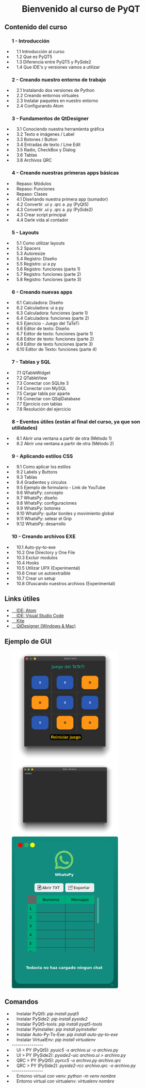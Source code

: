  

<div style="text-align:center"><h1>Bienvenido al curso de PyQT</h1></div>

<p><h2>Contenido del curso</h2><p>
  
<ul>
<h3>1 - Introducción</h3>
	<li>&nbsp;&nbsp;&nbsp;&nbsp;1.1 Introducción al curso</li>
	<li>&nbsp;&nbsp;&nbsp;&nbsp;1.2 Que es PyQT5</li>
	<li>&nbsp;&nbsp;&nbsp;&nbsp;1.3 Diferencia entre PyQT5 y PySide2</li>
	<li>&nbsp;&nbsp;&nbsp;&nbsp;1.4 Que IDE's y versiones vamos a utilizar</li>
<h3>2 - Creando nuestro entorno de trabajo</h3>
	<li>&nbsp;&nbsp;&nbsp;&nbsp;2.1 Instalando dos versiones de Python</li>
	<li>&nbsp;&nbsp;&nbsp;&nbsp;2.2 Creando entornos virtuales</li>
	<li>&nbsp;&nbsp;&nbsp;&nbsp;2.3 Instalar paquetes en nuestro entorno</li>
	<li>&nbsp;&nbsp;&nbsp;&nbsp;2.4 Configurando Atom</li>
<h3>3 - Fundamentos de QtDesigner</h3>
	<li>&nbsp;&nbsp;&nbsp;&nbsp;3.1 Conociendo nuestra herramienta gráfica</li>
	<li>&nbsp;&nbsp;&nbsp;&nbsp;3.2 Texto e imágenes / Label</li>
	<li>&nbsp;&nbsp;&nbsp;&nbsp;3.3 Botones / Button</li>
	<li>&nbsp;&nbsp;&nbsp;&nbsp;3.4 Entradas de texto / Line Edit</li>
	<li>&nbsp;&nbsp;&nbsp;&nbsp;3.5 Radio, CheckBox y Dialog</li>
	<li>&nbsp;&nbsp;&nbsp;&nbsp;3.6 Tablas </li>
	<li>&nbsp;&nbsp;&nbsp;&nbsp;3.8 Archivos QRC</li>
<h3>4 - Creando nuestras primeras apps básicas</h3>
	<li>&nbsp;&nbsp;&nbsp;&nbsp;Repaso: Módulos</li>
	<li>&nbsp;&nbsp;&nbsp;&nbsp;Repaso: Funciones</li>
	<li>&nbsp;&nbsp;&nbsp;&nbsp;Repaso: Clases</li>
	<li>&nbsp;&nbsp;&nbsp;&nbsp;4.1 Diseñando nuestra primera app (sumador)</li>
	<li>&nbsp;&nbsp;&nbsp;&nbsp;4.2 Convertir .ui y .qrc a .py (PyQt5)</li>
	<li>&nbsp;&nbsp;&nbsp;&nbsp;4.3 Convertir .ui y .qrc a .py (PySide2)</li>
	<li>&nbsp;&nbsp;&nbsp;&nbsp;4.3 Crear script principal</li>
	<li>&nbsp;&nbsp;&nbsp;&nbsp;4.4 Darle vida al contador</li>
<h3>5 - Layouts</h3>
	<li>&nbsp;&nbsp;&nbsp;&nbsp;5.1 Como utilizar layouts</li>
	<li>&nbsp;&nbsp;&nbsp;&nbsp;5.2 Spacers</li>
	<li>&nbsp;&nbsp;&nbsp;&nbsp;5.3 Autoresize</li>
	<li>&nbsp;&nbsp;&nbsp;&nbsp;5.4 Registro: Diseño</li>
	<li>&nbsp;&nbsp;&nbsp;&nbsp;5.5 Registro: ui a py</li>
	<li>&nbsp;&nbsp;&nbsp;&nbsp;5.6 Registro: funciones (parte 1)</li>
	<li>&nbsp;&nbsp;&nbsp;&nbsp;5.7 Registro: funciones (parte 2)</li>
	<li>&nbsp;&nbsp;&nbsp;&nbsp;5.8 Registro: funciones (parte 3)</li>
<h3>6 - Creando nuevas apps</h3>
	<li>&nbsp;&nbsp;&nbsp;&nbsp;6.1 Calculadora: Diseño</li>
	<li>&nbsp;&nbsp;&nbsp;&nbsp;6.2 Calculadora: ui a py</li>
	<li>&nbsp;&nbsp;&nbsp;&nbsp;6.3 Calculadora: funciones (parte 1)</li>
	<li>&nbsp;&nbsp;&nbsp;&nbsp;6.4 Calculadora: funciones (parte 2)</li>
	<li>&nbsp;&nbsp;&nbsp;&nbsp;6.5 Ejercicio - Juego del TaTeTi</li>
	<li>&nbsp;&nbsp;&nbsp;&nbsp;6.6 Editor de texto: Diseño</li>
	<li>&nbsp;&nbsp;&nbsp;&nbsp;6.7 Editor de texto: funciones (parte 1)</li>
	<li>&nbsp;&nbsp;&nbsp;&nbsp;6.8 Editor de texto: funciones (parte 2)</li>
	<li>&nbsp;&nbsp;&nbsp;&nbsp;6.9 Editor de texto funciones (parte 3)</li>
	<li>&nbsp;&nbsp;&nbsp;&nbsp;6.10 Editor de Texto: funciones (parte 4)</li>
<h3>7 - Tablas y SQL</h3>
	<li>&nbsp;&nbsp;&nbsp;&nbsp;7.1 QTableWidget</li>
	<li>&nbsp;&nbsp;&nbsp;&nbsp;7.2 QTableView</li>
	<li>&nbsp;&nbsp;&nbsp;&nbsp;7.3 Conectar con SQLite 3</li>
	<li>&nbsp;&nbsp;&nbsp;&nbsp;7.4 Conectar con MySQL</li>
	<li>&nbsp;&nbsp;&nbsp;&nbsp;7.5 Cargar tabla por aparte</li>
	<li>&nbsp;&nbsp;&nbsp;&nbsp;7.6 Conectar con QSqlDatabase</li>
	<li>&nbsp;&nbsp;&nbsp;&nbsp;7.7 Ejercicio con tablas</li>
	<li>&nbsp;&nbsp;&nbsp;&nbsp;7.8 Resolución del ejercicio</li>
<h3>8 - Eventos útiles (están al final del curso, ya que son utilidades)</h3>
	<li>&nbsp;&nbsp;&nbsp;&nbsp;8.1 Abrir una ventana a partir de otra (Método 1)</li>
	<li>&nbsp;&nbsp;&nbsp;&nbsp;8.2 Abrir una ventana a partir de otra (Método 2)</li>
<h3>9 - Aplicando estilos CSS</h3>
	<li>&nbsp;&nbsp;&nbsp;&nbsp;9.1 Como aplicar los estilos</li>
	<li>&nbsp;&nbsp;&nbsp;&nbsp;9.2 Labels y Buttons</li>
	<li>&nbsp;&nbsp;&nbsp;&nbsp;9.3 Tablas</li>
	<li>&nbsp;&nbsp;&nbsp;&nbsp;9.4 Gradientes y circulos</li>
	<li>&nbsp;&nbsp;&nbsp;&nbsp;9.5 Ejemplo de formulario - Link de YouTube</li>
	<li>&nbsp;&nbsp;&nbsp;&nbsp;9.6 WhatsPy: concepto </li>
	<li>&nbsp;&nbsp;&nbsp;&nbsp;9.7 WhatsPy: diseño</li>
	<li>&nbsp;&nbsp;&nbsp;&nbsp;9.8 WhatsPy: configuraciones</li>
	<li>&nbsp;&nbsp;&nbsp;&nbsp;9.9 WhatsPy: botones</li>
	<li>&nbsp;&nbsp;&nbsp;&nbsp;9.10 WhatsPy: quitar bordes y movimiento global</li>
	<li>&nbsp;&nbsp;&nbsp;&nbsp;9.11 WhatsPy: setear el Grip</li>
	<li>&nbsp;&nbsp;&nbsp;&nbsp;9.12 WhatsPy: desarrollo</li>
<h3>10 - Creando archivos EXE</h3>
	<li>&nbsp;&nbsp;&nbsp;&nbsp;10.1 Auto-py-to-exe</li>
	<li>&nbsp;&nbsp;&nbsp;&nbsp;10.2 One Directory y One File</li>
	<li>&nbsp;&nbsp;&nbsp;&nbsp;10.3 Excluir modulos</li>
	<li>&nbsp;&nbsp;&nbsp;&nbsp;10.4 Hooks</li>
	<li>&nbsp;&nbsp;&nbsp;&nbsp;10.5 Utilizar UPX (Experimental)</li>
	<li>&nbsp;&nbsp;&nbsp;&nbsp;10.6 Crear un autoextraíble</li>
	<li>&nbsp;&nbsp;&nbsp;&nbsp;10.7 Crear un setup</li>
	<li>&nbsp;&nbsp;&nbsp;&nbsp;10.8 Ofuscando nuestros archivos (Experimental)</li>
</ul>

<p><h2>Links útiles</h2></p>
<ul>
	<li><a href="https://atom.io/">&nbsp;&nbsp;&nbsp;&nbsp;IDE: Atom</a></li>
	<li><a href="https://code.visualstudio.com/">&nbsp;&nbsp;&nbsp;&nbsp;IDE: Visual Studio Code</a></li>
	<li><a href="http://kite.com/">&nbsp;&nbsp;&nbsp;&nbsp;Kite</a></li>
	<li><a href="https://build-system.fman.io/qt-designer-download">&nbsp;&nbsp;&nbsp;&nbsp;QtDesigner (Windows & Mac)</a></li>
</ul>

<p><h2>Ejemplo de GUI</h2></p>
<ul>
  <img src="game.png" width="350" alt="Juego de Tic Tac Toe">
   <img src="editor.png" width="350" alt="Editor de texto">
   <img src="wahatspy.png" width="350" alt="WhatsPy">

</ul>



<p><h2>Comandos</h2></p>
<ul>
	<li>&nbsp;&nbsp;&nbsp;&nbsp;Instalar PyQt5: <em>pip install pyqt5</em></li>
	<li>&nbsp;&nbsp;&nbsp;&nbsp;Instalar PySide2: <em>pip install pyside2</em></li>
	<li>&nbsp;&nbsp;&nbsp;&nbsp;Instalar PyQt5-tools: <em>pip install pyqt5-tools</em></li>
	<li>&nbsp;&nbsp;&nbsp;&nbsp;Instalar PyInstaller: <em>pip install pyinstaller</em></li>
	<li>&nbsp;&nbsp;&nbsp;&nbsp;Instalar Auto-Py-To-Exe: <em>pip install auto-py-to-exe</em></li>
	<li>&nbsp;&nbsp;&nbsp;&nbsp;Instalar VirtualEnv: <em>pip install virtualenv</em></li>
	----------------
	<li>&nbsp;&nbsp;&nbsp;&nbsp;UI > PY (PyQt5): <em>pyuic5 -x archivo.ui -o archivo.py</em></li>
	<li>&nbsp;&nbsp;&nbsp;&nbsp;UI > PY (PySide2): <em>pyside2-uic archivo.ui > archivo.py</em></li>
	<li>&nbsp;&nbsp;&nbsp;&nbsp;QRC > PY (PyQt5): <em>pyrcc5 -o archivo.py archivo.qrc</em></li>
	<li>&nbsp;&nbsp;&nbsp;&nbsp;QRC > PY (PySide2): <em>pyside2-rcc archivo.qrc -o archivo.py</em></li>
	----------------
	<li>&nbsp;&nbsp;&nbsp;&nbsp;Entorno virtual con venv: <em>python -m venv nombre</em></li>
	<li>&nbsp;&nbsp;&nbsp;&nbsp;Entorno virtual con virtualenv: <em>virtualenv nombre</em></li>
	
</ul>
